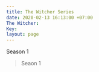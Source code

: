 ```yaml
---
title: The Witcher Series
date: 2020-02-13 16:13:00 +07:00
The Witcher: 
Key: 
layout: page
---
```


Season 1
> Seaon 1